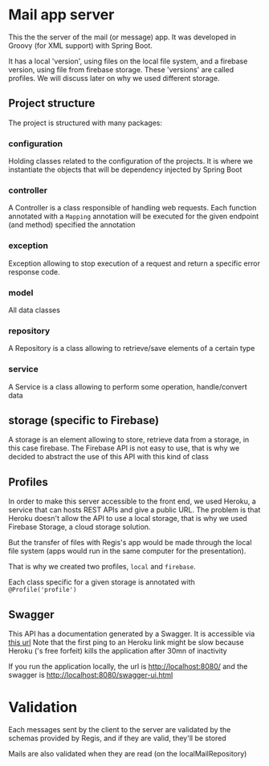 # Mail app server

This the the server of the mail (or message) app.
It was developed in Groovy (for XML support) with Spring Boot.

It has a local 'version', using files on the local file system,
and a firebase version, using file from firebase storage. 
These 'versions' are called profiles. We will
discuss later on why we used different storage.
## Project structure

The project is structured with many packages:

### configuration
Holding classes related to the configuration of the 
projects. It is where we instantiate the objects that
will be dependency injected by Spring Boot

### controller
A Controller is a class responsible of handling web
requests. Each function annotated with a `Mapping` annotation will be executed for
the given endpoint (and method) specified the annotation

### exception
Exception allowing to stop execution of a request
and return a specific error response code.

### model
All data classes

### repository
A Repository is a class allowing to retrieve/save elements
of a certain type

### service
A Service is a class allowing to perform some operation,
handle/convert data

## storage (specific to Firebase)
A storage is an element allowing to store, retrieve data from
a storage, in this case firebase. The Firebase API is not
easy to use, that is why we decided to abstract the use of this 
API with this kind of class

## Profiles
In order to make this server accessible to the front end, we used
Heroku, a service that can hosts REST APIs and give a public URL.
The problem is that Heroku doesn't allow the API to use a local storage,
that is why we used Firebase Storage, a cloud storage solution.

But the transfer of files with Regis's app would be made through the local
file system (apps would run in the same computer for the presentation).

That is why we created two profiles, `local` and `firebase`.

Each class specific for a given storage is annotated with
`@Profile('profile')`

## Swagger
This API has a documentation generated by a Swagger.
It is accessible via [this url](https://mail-server-polytech.herokuapp.com/swagger-ui.html)
Note that the first ping to an Heroku link might be slow because
Heroku ('s free forfeit) kills the application after 30mn of inactivity


If you run the application locally, the url is [http://localhost:8080/](http://localhost:8080/)
and the swagger is [http://localhost:8080/swagger-ui.html](http://localhost:8080/swagger-ui.html)

# Validation
Each messages sent by the client to the server are validated by the schemas
provided by Regis, and if they are valid, they'll be stored

Mails are also validated when they are read (on the localMailRepository)

